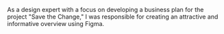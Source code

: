 As a design expert with a focus on developing a business plan for the project "Save the Change," I was responsible for creating an attractive and informative overview using Figma.
